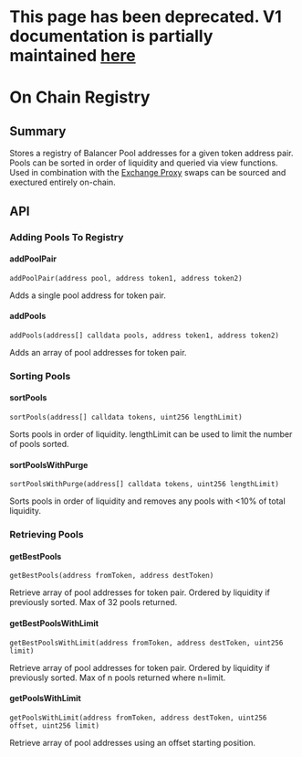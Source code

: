 # This page has been deprecated. V1 documentation is partially maintained [here](docs.balancer.fi/v/v1/smart-contracts/on-chain-registry)

# On Chain Registry

## Summary

Stores a registry of Balancer Pool addresses for a given token address pair. Pools can be sorted in order of liquidity and queried via view functions. Used in combination with the [Exchange Proxy](exchange-proxy.md) swaps can be sourced and exectured entirely on-chain.

## API

### **Adding Pools To Registry**

#### **addPoolPair**

`addPoolPair(address pool, address token1, address token2)`

Adds a single pool address for token pair.

#### addPools

`addPools(address[] calldata pools, address token1, address token2)`

Adds an array of pool addresses for token pair.

### **Sorting Pools**

#### **sortPools**

`sortPools(address[] calldata tokens, uint256 lengthLimit)`

Sorts pools in order of liquidity. lengthLimit can be used to limit the number of pools sorted.

#### sortPoolsWithPurge

`sortPoolsWithPurge(address[] calldata tokens, uint256 lengthLimit)`

Sorts pools in order of liquidity and removes any pools with &lt;10% of total liquidity.

### **Retrieving Pools**

#### **getBestPools**

`getBestPools(address fromToken, address destToken)`

Retrieve array of pool addresses for token pair. Ordered by liquidity if previously sorted. Max of 32 pools returned.

#### getBestPoolsWithLimit

`getBestPoolsWithLimit(address fromToken, address destToken, uint256 limit)`

Retrieve array of pool addresses for token pair. Ordered by liquidity if previously sorted. Max of n pools returned where n=limit.

#### getPoolsWithLimit

`getPoolsWithLimit(address fromToken, address destToken, uint256 offset, uint256 limit)`

Retrieve array of pool addresses using an offset starting position.

